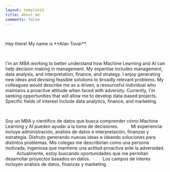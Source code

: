 ```yaml
---
layout: template1
title: About me
comments: false
---
```

<div class="jumbotron">
    <br/>
<p>Hey there! My name is **Alan Tovar**.</p>
<br />
<p>I'm an MBA working to better understand how Machine Learning and AI can help decision making in management.
        My expertise includes management, data analysis, and interpretation, finance, and strategy. I enjoy generating new ideas and devising feasible solutions to broadly relevant problems. My colleagues would describe me as a driven, 
        a resourceful individual who maintains a proactive attitude when faced with adversity.
        Currently, I'm seeking opportunities that will allow me to develop data-based projects. 
        Specific fields of interest include data analytics, finance, and marketing.
</p>
<br />
<p>Soy un MBA y cientifico de datos que busca comprender cómo Machine Learning y AI pueden ayudar a la toma de decisiones.
         Mi experiencia incluye administración, análisis de datos e interpretación, finanzas y estrategia. Disfruto generando nuevas ideas e ideando soluciones para distintos problemas. Mis colegas me describirían como una persona motivada, ingeniosa que mantiene una actitud proactiva ante la adversidad.
         Actualmente, estoy buscando oportunidades que me permitan desarrollar proyectos basados en datos.
         Los campos de interés incluyen análisis de datos, finanzas y marketing.
</p>
</div>
